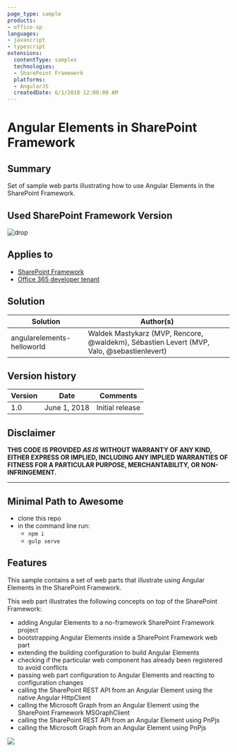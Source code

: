 ```yaml
---
page_type: sample
products:
- office-sp
languages:
- javascript
- typescript
extensions:
  contentType: samples
  technologies:
  - SharePoint Framework
  platforms:
  - AngularJS
  createdDate: 6/1/2018 12:00:00 AM
---
```

# Angular Elements in SharePoint Framework

## Summary

Set of sample web parts illustrating how to use Angular Elements in the SharePoint Framework.

## Used SharePoint Framework Version 
![drop](https://img.shields.io/badge/drop-1.4.1-green.svg)

## Applies to

* [SharePoint Framework](https://docs.microsoft.com/sharepoint/dev/spfx/sharepoint-framework-overview)
* [Office 365 developer tenant](https://docs.microsoft.com/sharepoint/dev/spfx/set-up-your-developer-tenant)

## Solution

Solution|Author(s)
--------|---------
angularelements-helloworld|Waldek Mastykarz (MVP, Rencore, @waldekm), Sébastien Levert (MVP, Valo, @sebastienlevert)

## Version history

Version|Date|Comments
-------|----|--------
1.0|June 1, 2018|Initial release

## Disclaimer
**THIS CODE IS PROVIDED *AS IS* WITHOUT WARRANTY OF ANY KIND, EITHER EXPRESS OR IMPLIED, INCLUDING ANY IMPLIED WARRANTIES OF FITNESS FOR A PARTICULAR PURPOSE, MERCHANTABILITY, OR NON-INFRINGEMENT.**

---

## Minimal Path to Awesome

* clone this repo
* in the command line run:
  * `npm i`
  * `gulp serve`

## Features

This sample contains a set of web parts that illustrate using Angular Elements in the SharePoint Framework.

This web part illustrates the following concepts on top of the SharePoint Framework:

* adding Angular Elements to a no-framework SharePoint Framework project
* bootstrapping Angular Elements inside a SharePoint Framework web part
* extending the building configuration to build Angular Elements
* checking if the particular web component has already been registered to avoid conflicts
* passing web part configuration to Angular Elements and reacting to configuration changes
* calling the SharePoint REST API from an Angular Element using the native Angular HttpClient
* calling the Microsoft Graph from an Angular Element using the SharePoint Framework MSGraphClient
* calling the SharePoint REST API from an Angular Element using PnPjs
* calling the Microsoft Graph from an Angular Element using PnPjs

<img src="https://telemetry.sharepointpnp.com/sp-dev-fx-webparts/samples/angularelements-helloworld" />